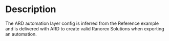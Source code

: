 # Description

The ARD automation layer config is inferred from the Reference example and is delivered with ARD to create valid Ranorex Solutions when exporting an automation.